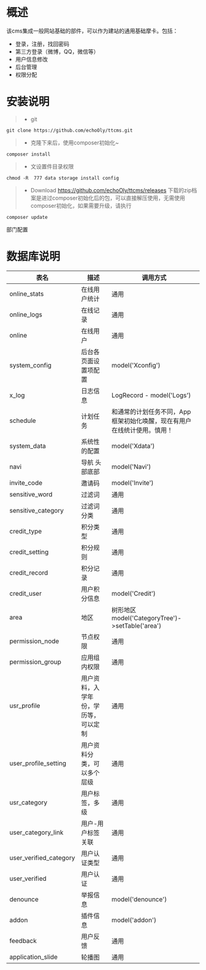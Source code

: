 # 概述
该cms集成一般网站基础的部件，可以作为建站的通用基础摩卡。包括：
* 登录，注册，找回密码
* 第三方登录（微博，QQ，微信等）
* 用户信息修改
* 后台管理
* 权限分配

# 安装说明
>* git
```shell
git clone https://github.com/echoOly/ttcms.git
```
>* 克隆下来后，使用composer初始化~
```shell
composer install
```
>* 文设置件目录权限
```
chmod -R  777 data storage install config
```
>* Download
https://github.com/echoOly/ttcms/releases
下载的zip档案是进过composer初始化后的包，可以直接解压使用，无需使用composer初始化，如果需要升级，请执行
```shell
composer update
```
部门配置

# 数据库说明
表名|描述|调用方式
----|------|-----
online_stats|在线用户统计|通用
online_logs|在线记录|通用
online|在线用户|通用
system_config|后台各页面设置项配置|model('Xconfig')
x_log|日志信息 |LogRecord - model('Logs')
schedule|计划任务|和通常的计划任务不同，App框架初始化唤醒，现在有用户在线统计使用。慎用！
system_data|系统性的配置|model('Xdata')
navi|导航 头部底部|model('Navi')
invite_code|邀请码|model('Invite')
sensitive_word|过滤词|通用
sensitive_category|过滤词分类|通用
credit_type|积分类型|通用
credit_setting|积分规则|通用
credit_record|积分记录|通用
credit_user|用户积分信息|model('Credit')
area|地区|树形地区 model('CategoryTree')->setTable('area')
permission_node|节点权限|通用
permission_group|应用组内权限|通用
usr_profile|用户资料，入学年份，学历等，可以定制|通用
user_profile_setting|用户资料分类，可以多个层级|通用
usr_category|用户标签，多级|通用
user_category_link|用户-用户标签关联|通用
user_verified_category|用户认证类型|通用
user_verified|用户认证|通用
denounce|举报信息|model('denounce')
addon|插件信息|model('addon')
feedback|用户反馈|通用
application_slide|轮播图|通用
